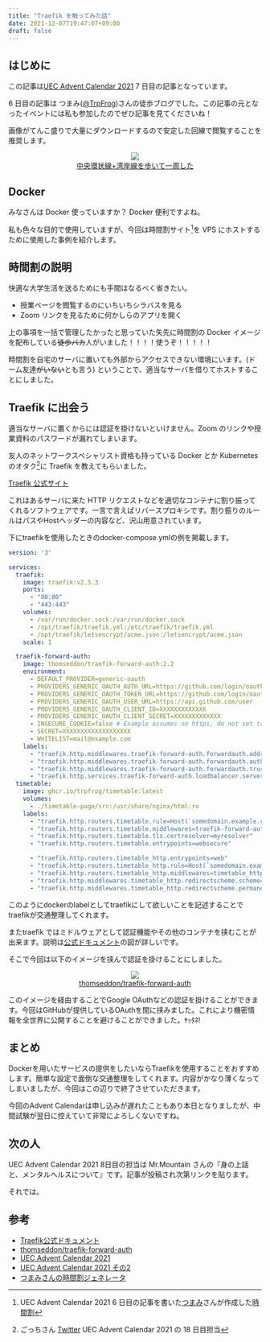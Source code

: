 ```yaml
---
title: "Traefik を触ってみた話"
date: 2021-12-07T19:47:07+09:00
draft: false
---
```


## はじめに

この記事は[UEC Advent Calendar 2021](https://adventar.org/calendars/6400) 7 日目の記事となっています。

6 日目の記事は つまみ([@TrpFrog](https://twitter.com/TrpFrog))さんの徒歩ブログでした。この記事の元となったイベントには私も参加したのでぜひ記事を見てくださいね！

画像がてんこ盛りで大量にダウンロードするので安定した回線で閲覧することを推奨します。

<div style='text-align: center;'>
    <a href="https://trpfrog.hateblo.jp/entry/c2walker" target='_blank'>
        <img src='https://cdn-ak.f.st-hatena.com/images/fotolife/T/TrpFrog/20211206/20211206005055.jpg' style='max-width: 80%'>
        <div>
            中央環状線+湾岸線を歩いて一周した
        </div>
    </a>
</div>

## Docker

みなさんは Docker 使っていますか？ Docker 便利ですよね。

私も色々な目的で使用していますが、今回は時間割サイト[^1]を VPS にホストするために使用した事例を紹介します。

[^1]: UEC Advent Calendar 2021 6 日目の記事を書いた[つまみ](https://twitter.com/TrpFrog)さんが作成した[時間割](https://github.com/TrpFrog/timetable-page)

## 時間割の説明

快適な大学生活を送るためにも手間はなるべく省きたい。

- 授業ページを閲覧するのにいちいちシラバスを見る
- Zoom リンクを見るために何かしらのアプリを開く

上の事項を一括で管理したかったと思っていた矢先に時間割の Docker イメージを配布している~~徒歩バカ~~人がいました！！！！使うぞ！！！！！

時間割を自宅のサーバに置いても外部からアクセスできない環境にいます。(ドーム友達~~がいない~~とも言う) ということで、適当なサーバを借りてホストすることにしました。

## Traefik に出会う

適当なサーバに置くからには認証を掛けないといけません。Zoom のリンクや授業資料のパスワードが漏れてしまいます。

友人のネットワークスペシャリスト資格も持っている Docker とか Kubernetes のオタク[^2]に Traefik を教えてもらいました。

[^2]: ごっちさん [Twitter](https://twitter.com/0xgotti) UEC Advent Calendar 2021 の 18 日目担当

[Traefik 公式サイト](https://traefik.io/)

これはあるサーバに来た HTTP リクエストなどを適切なコンテナに割り振ってくれるソフトウェアです。一言で言えばリバースプロキシです。割り振りのルールはパスやHostヘッダーの内容など、沢山用意されています。

下にtraefikを使用したときのdocker-compose.ymlの例を掲載します。

```yaml
version: '3'

services:
  traefik:
    image: traefik:v2.5.3
    ports:
      - "80:80"
      - "443:443"
    volumes:
      - /var/run/docker.sock:/var/run/docker.sock
      - /opt/traefik/traefik.yml:/etc/traefik/traefik.yml
      - /opt/traefik/letsencrypt/acme.json:/letsencrypt/acme.json
    scale: 1

  traefik-forward-auth:
    image: thomseddon/traefik-forward-auth:2.2
    environment:
      - DEFAULT_PROVIDER=generic-oauth
      - PROVIDERS_GENERIC_OAUTH_AUTH_URL=https://github.com/login/oauth/authorize
      - PROVIDERS_GENERIC_OAUTH_TOKEN_URL=https://github.com/login/oauth/access_token
      - PROVIDERS_GENERIC_OAUTH_USER_URL=https://api.github.com/user
      - PROVIDERS_GENERIC_OAUTH_CLIENT_ID=XXXXXXXXXXXXX
      - PROVIDERS_GENERIC_OAUTH_CLIENT_SECRET=XXXXXXXXXXXXX
      - INSECURE_COOKIE=false # Example assumes no https, do not set true in production
      - SECRET=XXXXXXXXXXXXXXXXXXX
      - WHITELIST=mail@example.com
    labels:
      - "traefik.http.middlewares.traefik-forward-auth.forwardauth.address=http://traefik-forward-auth:4181"
      - "traefik.http.middlewares.traefik-forward-auth.forwardauth.authResponseHeaders=X-Forwarded-User"
      - "traefik.http.middlewares.traefik-forward-auth.forwardauth.trustForwardHeader=true"
      - "traefik.http.services.traefik-forward-auth.loadbalancer.server.port=4181"
  timetable:
    image: ghcr.io/trpfrog/timetable:latest
    volumes:
      - ./timetable-page/src:/usr/share/nginx/html:ro
    labels:
      - "traefik.http.routers.timetable.rule=Host(`somedomain.example.com`)"
      - "traefik.http.routers.timetable.middlewares=traefik-forward-auth"
      - "traefik.http.routers.timetable.tls.certresolver=myresolver"
      - "traefik.http.routers.timetable.entrypoints=websecure"

      - "traefik.http.routers.timetable_http.entrypoints=web"
      - "traefik.http.routers.timetable_http.rule=Host(`somedomain.example.com`)"
      - "traefik.http.routers.timetable_http.middlewares=timetable_http"
      - "traefik.http.middlewares.timetable_http.redirectscheme.scheme=https"
      - "traefik.http.middlewares.timetable_http.redirectscheme.permanent=true"
```

このようにdockerのlabelとしてtraefikにして欲しいことを記述することでtraefikが交通整理してくれます。

またtraefik ではミドルウェアとして認証機能やその他のコンテナを挟むことが出来ます。説明は[公式ドキュメント](https://doc.traefik.io/traefik/middlewares/overview/)の図が詳しいです。

そこで今回は以下のイメージを挟んで認証を掛けることにしました。

<div style='text-align: center;'>
    <a href="https://github.com/thomseddon/traefik-forward-auth" target='_blank'>
        <img src='https://opengraph.githubassets.com/cfdcf5bb1fd6c09bc35314a46eeb05778247268ac79b83daeaf10c5ed8387b75/thomseddon/traefik-forward-auth' style='max-width: 80%'>
    <div>
        thomseddon/traefik-forward-auth
    </div>
    </a>
</div>

このイメージを経由することでGoogle OAuthなどの認証を掛けることができます。今回はGitHubが提供しているOAuthを間に挟みました。これにより機密情報を全世界に公開することを避けることができました。ﾔｯﾀﾈ!

## まとめ

Dockerを用いたサービスの提供をしたいならTraefikを使用することをおすすめします。簡単な設定で面倒な交通整理をしてくれます。内容がかなり薄くなってしまいましたが、今回はこの辺りで終了させていただきます。

今回のAdvent Calendarは申し込みが遅れたこともあり本日となりましたが、中間試験が翌日に控えていて非常によろしくないですね。

## 次の人

UEC Advent Calendar 2021 8日目の担当は Mr.Mountain さんの『身の上話と、メンタルヘルスについて』です。記事が投稿され次第リンクを貼ります。

それでは。

## 参考

- [Traefik公式ドキュメント](https://doc.traefik.io/traefik/)
- [thomseddon/traefik-forward-auth](https://github.com/thomseddon/traefik-forward-auth)
- [UEC Advent Calendar 2021](https://adventar.org/calendars/6400)
- [UEC Advent Calendar 2021 その2](https://adventar.org/calendars/6598)
- [つまみさんの時間割ジェネレータ](https://github.com/TrpFrog/timetable-page)

